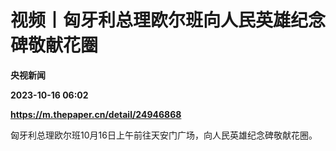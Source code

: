# 视频丨匈牙利总理欧尔班向人民英雄纪念碑敬献花圈
**央视新闻**

**2023-10-16 06:02**

**https://m.thepaper.cn/detail/24946868**

匈牙利总理欧尔班10月16日上午前往天安门广场，向人民英雄纪念碑敬献花圈。